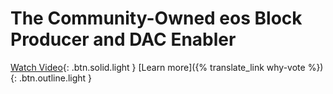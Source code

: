 The Community-Owned **eos Block Producer** and **DAC Enabler**
==============================================================


[Watch Video](https://www.youtube.com){: .btn.solid.light }
[Learn more]({% translate_link why-vote %}){: .btn.outline.light }
